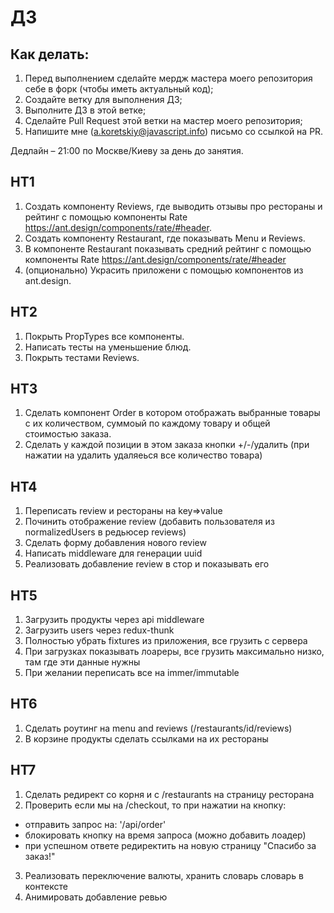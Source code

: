 # ДЗ

## Как делать:

1. Перед выполнением сделайте мердж мастера моего репозитория себе в форк (чтобы иметь актуальный код);
2. Создайте ветку для выполнения ДЗ;
3. Выполните ДЗ в этой ветке;
4. Сделайте Pull Request этой ветки на мастер моего репозитория;
5. Напишите мне (a.koretskiy@javascript.info) письмо со ссылкой на PR.

Дедлайн – 21:00 по Москве/Киеву за день до занятия.

## HT1

1. Создать компоненту Reviews, где выводить отзывы про рестораны и рейтинг с помощью компоненты Rate https://ant.design/components/rate/#header.
2. Создать компоненту Restaurant, где показывать Menu и Reviews.
3. В компоненте Restaurant показывать средний рейтинг с помощью компоненты Rate https://ant.design/components/rate/#header
4. (опционально) Украсить приложени с помощью компонентов из ant.design.

## HT2

1. Покрыть PropTypes все компоненты.
2. Написать тесты на уменьшение блюд.
3. Покрыть тестами Reviews.

## HT3

1. Сделать компонент Order в котором отображать выбранные товары с их количеством, суммоый по каждому товару и общей стоимостью заказа.
2. Сделать у каждой позиции в этом заказа кнопки +/-/удалить (при нажатии на удалить удаляеься все количество товара)

## HT4

1. Переписать review и рестораны на key=>value
2. Починить отображение review (добавить пользователя из normalizedUsers в редьюсер reviews)
3. Сделать форму добавления нового review
4. Написать middleware для генерации uuid
5. Реализовать добавление review в стор и показывать его

## HT5

1. Загрузить продукты через api middleware
2. Загрузить users через redux-thunk
3. Полностью убрать fixtures из приложения, все грузить с сервера
4. При загрузках показывать лоареры, все грузить максимально низко, там где эти данные нужны
5. При желании переписать все на immer/immutable

## HT6

1. Сделать роутинг на menu and reviews (/restaurants/id/reviews)
2. В корзине продукты сделать ссылками на их рестораны

## HT7

1. Сделать редирект со корня и с /restaurants на страницу ресторана
2. Проверить если мы на /checkout, то при нажатии на кнопку:

- отправить запрос на: '/api/order'
- блокировать кнопку на время запроса (можно добавить лоадер)
- при успешном ответе редиректить на новую страницу "Спасибо за заказ!"

3. Реализовать переключение валюты, хранить словарь словарь в контексте
4. Анимировать добавление ревью
